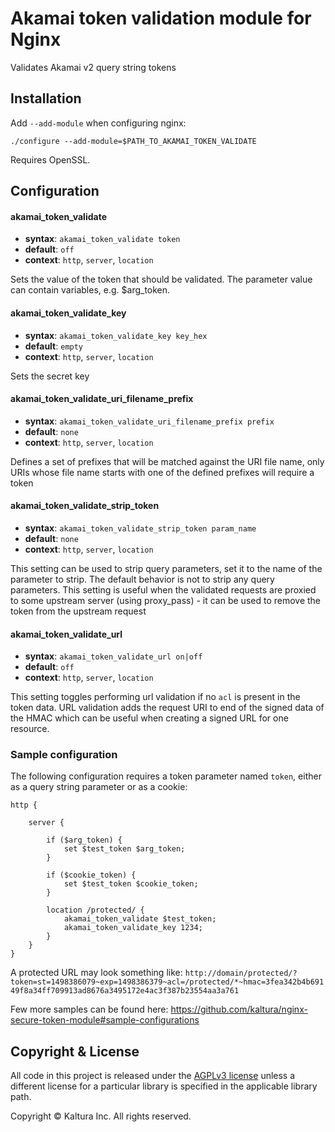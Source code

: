# Akamai token validation module for Nginx

Validates Akamai v2 query string tokens

## Installation

Add `--add-module` when configuring nginx:

    ./configure --add-module=$PATH_TO_AKAMAI_TOKEN_VALIDATE

Requires OpenSSL.

## Configuration

#### akamai_token_validate
* **syntax**: `akamai_token_validate token`
* **default**: `off`
* **context**: `http`, `server`, `location`

Sets the value of the token that should be validated.
The parameter value can contain variables, e.g. $arg_token.

#### akamai_token_validate_key
* **syntax**: `akamai_token_validate_key key_hex`
* **default**: `empty`
* **context**: `http`, `server`, `location`

Sets the secret key

#### akamai_token_validate_uri_filename_prefix
* **syntax**: `akamai_token_validate_uri_filename_prefix prefix`
* **default**: `none`
* **context**: `http`, `server`, `location`

Defines a set of prefixes that will be matched against the URI file name, only URIs whose file name
starts with one of the defined prefixes will require a token

#### akamai_token_validate_strip_token
* **syntax**: `akamai_token_validate_strip_token param_name`
* **default**: `none`
* **context**: `http`, `server`, `location`

This setting can be used to strip query parameters, set it to the name of the parameter to strip.
The default behavior is not to strip any query parameters.
This setting is useful when the validated requests are proxied to some upstream server (using proxy_pass) - 
it can be used to remove the token from the upstream request

#### akamai_token_validate_url
* **syntax**: `akamai_token_validate_url on|off`
* **default**: `off`
* **context**: `http`, `server`, `location`

This setting toggles performing url validation if no `acl` is present in the token data.
URL validation adds the request URI to end of the signed data of the HMAC which can be useful when creating
a signed URL for one resource.

### Sample configuration
The following configuration requires a token parameter named `token`, either as a query string parameter or as a cookie:
```
http {

	server {

		if ($arg_token) {
			set $test_token $arg_token;
		}

		if ($cookie_token) {
			set $test_token $cookie_token;
		}

		location /protected/ {
			akamai_token_validate $test_token;
			akamai_token_validate_key 1234;
		}
	}
}
```
A protected URL may look something like:
`http://domain/protected/?token=st=1498386079~exp=1498386379~acl=/protected/*~hmac=3fea342b4b69149f8a34ff709913ad8676a3495172e4ac3f387b23554aa3a761`

Few more samples can be found here: https://github.com/kaltura/nginx-secure-token-module#sample-configurations

## Copyright & License

All code in this project is released under the [AGPLv3 license](http://www.gnu.org/licenses/agpl-3.0.html) unless a different license for a particular library is specified in the applicable library path. 

Copyright © Kaltura Inc. All rights reserved.

